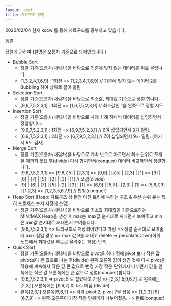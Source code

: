 ```yaml
---
layout: post
title: 자료구조 정렬
---
```


2020/02/04
현재 kocw 를 통해 자료구조를 공부하고 있습니다. 

정렬

 정렬에 관하여 (설명은 오름차 기준으로 되어있습니다.)
  - Bubble Sort 
    - 정렬 기준(오름차/내림차)을 바탕으로 기준에 맞지 않는 데이터를 위로 올립니다. 
     - [1,3,2,4,7,6,9] : 1회전 => [1,2,3,4,7,6,9] // 기준에 맞지 않는 데이터 2를 Bubbling 하여 상위로 끌어 올림
  - Selection Sort
    - 정렬 기준(오름차/내림차)을 바탕으로 최소값, 최대값 기준으로 정렬 합니다.
     - [9,6,7,5,2,3,1] : 1회전 => [1,6,7,5,2,3,9] // 최소값인 1을 왼쪽으로 정렬 시도
  - Insertion Sort
    - 정렬 기준(오름차/내림차)을 바탕으로 차례 차례 하나씩 데이터를 삽입하면서 정렬합니다.
     - [9,6,7,5,2,3,1] : 1회전 => [6,9,7,5,2,3,1] // 6이 삽입되면서 9가 밀림.
     - [6,9,7,5,2,3,1] : 2회전 => [6,7,9,5,2,3,1] // 7이 삽입되면서 9가 밀림. (여기서 6도 검사)
  - Merge Sort
    - 정렬 기준(오름차/내림차)을 바탕으로 계속 반으로 자르면서 최소 단위로 쪼개 질 때까지 쪼갠 후(divide) 다시 합치면서(conquer) 데이터 비교하면서 정렬합니다.
     - [9,6,7,5,2,3,1] => [9,6,7,5] | [2,3,1] => [9,6] | [7,5] | [2,3] | [1] => [9] | [6] | [7] | [5] | [2] | [3] | [1] // 쪼갬(divide)
     - [9] | [6] | [7] | [5] | [2] | [3] | [1] => [6,9] | [5,7] | [2,3] | [1] => [5,6,7,9] | [1,2,3] => [1,2,3,5,6,7,9] // 합침(conquer)
  - Heap Sort (Heap: 자료구조 상 완전 이진 트리에 속하는 구조 & 우선 순위 큐는 특히 프로세스 순서 저장에 쓰임)
    - 정렬 기준(오름차/내림차)을 바탕으로 최소값 최대값을 기준으로하는 MIN/MAX Heap을 생성 후 max는 max값 순서대로 꺼내면서 보여주고 min은 min값 순서대로 꺼내면서 보여줍니다.
     - [9,6,7,5,2,3,1] => 트리구조로 저장되어있다고 가정 => 정렬 순서대로 보여줄 때 max 힙일 경우 => max 값 9를 꺼내고 delete => percolateDown(하위 노드에서 최대값을 루트로 올려주는 과정) 반복
  - Quick Sort 
    - 정렬 기준(오름차/내림차)을 바탕으로 pivot을 하나 정해 pivot 보다 작은 값 pivot보다 큰 값으로 나눈 후(divide) 왼쪽 오른쪽 값이 생긴 것에 다시 pivot을 적용해 계속해서 작은 값 큰 값으로 변경 가장 작은 단위까지 나누면서 값을 왼쪽에는 작은 값 오른쪽에는 큰 값으로 정렬(conquer)합니다.
     - [9,6,7,5,2,3,1] => pivot 5 로 잡았다고 가정 => [2,3,1,5,9,6,7] 로 왼쪽에는 [2,3,1] 오른쪽에는 [9,6,7] 이 나누어짐.(divide)
     - 왼쪽[2,3,1] 오른쪽[9,6,7] => 각각 pivot 2, pivot 7을 잡음 => [1,2,3] [5] [6,7,9] => 왼쪽 오른쪽이 가장 작은 단위까지 나누어졌음. => 완료(conquer)
